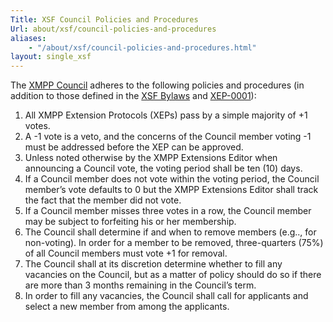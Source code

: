 ```yaml
---
Title: XSF Council Policies and Procedures
Url: about/xsf/council-policies-and-procedures
aliases:
    - "/about/xsf/council-policies-and-procedures.html"
layout: single_xsf
---
```


The [XMPP Council](/about/xmpp-standards-foundation#council) adheres to the following policies and procedures (in addition to those defined in the [XSF Bylaws](/about/xsf/bylaws) and [XEP-0001](/extensions/xep-0001.html)):

1.  All XMPP Extension Protocols (XEPs) pass by a simple majority of +1 votes.
2.  A -1 vote is a veto, and the concerns of the Council member voting -1 must
    be addressed before the XEP can be approved.
3.  Unless noted otherwise by the XMPP Extensions Editor when announcing a
    Council vote, the voting period shall be ten (10) days.
4.  If a Council member does not vote within the voting period, the Council
    member’s vote defaults to 0 but the XMPP Extensions Editor shall track the
    fact that the member did not vote.
5.  If a Council member misses three votes in a row, the Council member may be
    subject to forfeiting his or her membership.
6.  The Council shall determine if and when to remove members (e.g.., for
    non-voting). In order for a member to be removed, three-quarters (75%) of
    all Council members must vote +1 for removal.
7.  The Council shall at its discretion determine whether to fill any vacancies
    on the Council, but as a matter of policy should do so if there are more
    than 3 months remaining in the Council’s term.
8.  In order to fill any vacancies, the Council shall call for applicants and
    select a new member from among the applicants.
